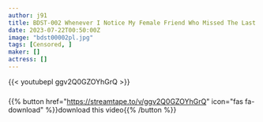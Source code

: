 ```yaml
---
author: j91
title: BDST-002 Whenever I Notice My Female Friend Who Missed The Last Train And Comes To Stay Over, I’m Always Having Sex. # Nene # Alice # Yui
date: 2023-07-22T00:50:00Z
image: "bdst00002pl.jpg"
tags: [Censored, ]
maker: []
actress: []
---
```



{{< youtubepl ggv2Q0GZOYhGrQ >}}
###

{{% button href="https://streamtape.to/v/ggv2Q0GZOYhGrQ" icon="fas fa-download" %}}download this video{{% /button %}}
